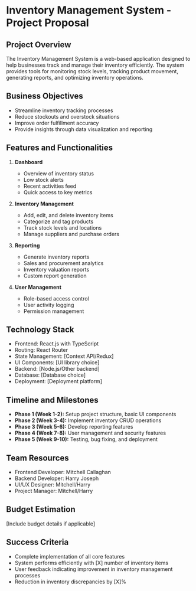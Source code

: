 # Inventory Management System - Project Proposal

## Project Overview
The Inventory Management System is a web-based application designed to help businesses track and manage their inventory efficiently. The system provides tools for monitoring stock levels, tracking product movement, generating reports, and optimizing inventory operations.

## Business Objectives
- Streamline inventory tracking processes
- Reduce stockouts and overstock situations
- Improve order fulfillment accuracy
- Provide insights through data visualization and reporting

## Features and Functionalities
1. **Dashboard**
   - Overview of inventory status
   - Low stock alerts
   - Recent activities feed
   - Quick access to key metrics

2. **Inventory Management**
   - Add, edit, and delete inventory items
   - Categorize and tag products
   - Track stock levels and locations
   - Manage suppliers and purchase orders

3. **Reporting**
   - Generate inventory reports
   - Sales and procurement analytics
   - Inventory valuation reports
   - Custom report generation

4. **User Management**
   - Role-based access control
   - User activity logging
   - Permission management

## Technology Stack
- Frontend: React.js with TypeScript
- Routing: React Router
- State Management: [Context API/Redux]
- UI Components: [UI library choice]
- Backend: [Node.js/Other backend]
- Database: [Database choice]
- Deployment: [Deployment platform]

## Timeline and Milestones
- **Phase 1 (Week 1-2):** Setup project structure, basic UI components
- **Phase 2 (Week 3-4):** Implement inventory CRUD operations
- **Phase 3 (Week 5-6):** Develop reporting features
- **Phase 4 (Week 7-8):** User management and security features
- **Phase 5 (Week 9-10):** Testing, bug fixing, and deployment

## Team Resources
- Frontend Developer: Mitchell Callaghan 
- Backend Developer: Harry Joseph
- UI/UX Designer: Mitchell/Harry
- Project Manager: Mitchell/Harry

## Budget Estimation
[Include budget details if applicable]

## Success Criteria
- Complete implementation of all core features
- System performs efficiently with [X] number of inventory items
- User feedback indicating improvement in inventory management processes
- Reduction in inventory discrepancies by [X]%
